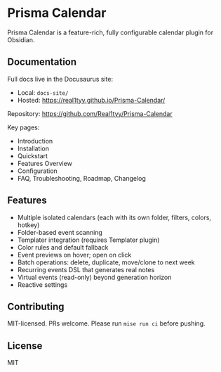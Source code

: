 # Prisma Calendar

Prisma Calendar is a feature-rich, fully configurable calendar plugin for Obsidian.

## Documentation

Full docs live in the Docusaurus site:
- Local: `docs-site/`
- Hosted: https://real1tyy.github.io/Prisma-Calendar/

Repository: https://github.com/Real1tyy/Prisma-Calendar

Key pages:
- Introduction
- Installation
- Quickstart
- Features Overview
- Configuration
- FAQ, Troubleshooting, Roadmap, Changelog


## Features

- Multiple isolated calendars (each with its own folder, filters, colors, hotkey)
- Folder-based event scanning
- Templater integration (requires Templater plugin)
- Color rules and default fallback
- Event previews on hover; open on click
- Batch operations: delete, duplicate, move/clone to next week
- Recurring events DSL that generates real notes
- Virtual events (read-only) beyond generation horizon
- Reactive settings

## Contributing

MIT-licensed. PRs welcome. Please run `mise run ci` before pushing.

## License

MIT
